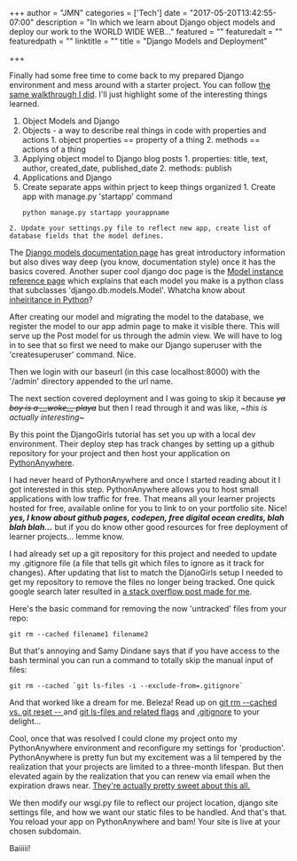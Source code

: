 +++
author = "JMN"
categories = ['Tech']
date = "2017-05-20T13:42:55-07:00"
description = "In which we learn about Django object models and deploy our work to the WORLD WIDE WEB..."
featured = ""
featuredalt = ""
featuredpath = ""
linktitle = ""
title = "Django Models and Deployment"

+++

Finally had some free time to come back to my prepared Django environment and mess around with a starter project. You can follow [the same walkthrough I did](https://tutorial.djangogirls.org/en/django_models/). I'll just highlight some of the interesting things learned.

1. Object Models and Django
  1. Objects - a way to describe real things in code with properties and actions 
    1. object properties == property of a thing
    2. methods == actions of a thing
  2. Applying object model to Django blog posts 
    1. properties: title, text, author, created\_date, published\_date
    2. methods: publish
2. Applications and Django
  1. Create separate apps within prject to keep things organized
    1. Create app with manage.py 'startapp' command
      ```shell
      python manage.py startapp yourappname
      ```
    2. Update your settings.py file to reflect new app, create list of database fields that the model defines.

The [Django models documentation page](https://docs.djangoproject.com/en/1.11/topics/db/models/) has great introductory information but also dives way deep (you know, documentation style) once it has the basics covered. Another super cool django doc page is the [Model instance reference page](https://docs.djangoproject.com/en/1.11/ref/models/instances/) which explains that each model you make is a python class that subclasses 'django.db.models.Model'. Whatcha know about [inheiritance in Python](https://docs.python.org/3.6/tutorial/classes.html)?

After creating our model and  migrating the model to the database, we register the model to our app admin page to make it visible there. This will serve up the Post model for us through the admin view. We will have to log in to see that so first we need to make our Django superuser with the 'createsuperuser' command. Nice. 

Then we login with our baseurl (in this case localhost:8000) with the '/admin' directory appended to the url name. 

The next section covered deployment and I was going to skip it because ~~*ya boy is a \_\_woke\_\_ playa*~~ but then I read through it and was like, ~*this is actually interesting*~

By this point the DjangoGirls tutorial has set you up with a local dev environment. Their deploy step has track changes by setting up a github repository for your project and then host your application on [PythonAnywhere](https://www.pythonanywhere.com/). 

I had never heard of PythonAnywhere and once I started reading about it I got interested in this step. PythonAnywhere allows you to host small applications with low traffic for free. That means all your learner projects hosted for free, available online for you to link to on your portfolio site. Nice! ***yes, I know about github pages, codepen, free digital ocean credits, blah blah blah...*** but if you do know other good resources for free deployment of learner projects... lemme know.

I had already set up a git repository for this project and needed to update my .gitignore file (a file that tells git which files to ignore as it track for changes). After updating that list to match the DjanoGirls setup I needed to get my repository to remove the files no longer being tracked. One quick google search later resulted in [a stack overflow post made for me](https://stackoverflow.com/questions/13541615/how-to-remove-files-that-are-listed-in-the-gitignore-but-still-on-the-repositor). 

Here's the basic command for removing the now 'untracked' files from your repo:

```git
git rm --cached filename1 filename2
```

But that's annoying and Samy Dindane says that if you have access to the bash terminal you can run a command to totally skip the manual input of files:

```shell
git rm --cached `git ls-files -i --exclude-from=.gitignore`
```
And that worked like a dream for me. Beleza! Read up on [git rm --cached vs. git reset -- ](https://stackoverflow.com/questions/12661306/git-rm-cached-file-vs-git-reset-file) and [git ls-files and related flags](https://git-scm.com/docs/git-ls-files) and [.gitignore](https://git-scm.com/docs/gitignore) to your delight... 

Cool, once that was resolved I could clone my project onto my PythonAnywhere environment and reconfigure my settings for 'production'. PythonAnywhere is pretty fun but my excitement was a lil tempered by the realization that your projects are limited to a three-month lifespan. But then elevated again by the realization that you can renew via email when the expiration draws near. [They're actually pretty sweet about this all.](http://blog.pythonanywhere.com/129/)

We then modify our wsgi.py file to reflect our project location, django site settings file, and how we want our static files to be handled. And that's that. You reload your app on PythonAnywhere and bam! Your site is live at your chosen subdomain. 

Baiiiii!
